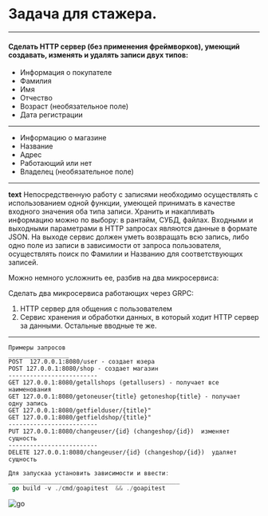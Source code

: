 # Задача для стажера.
____


#### Сделать HTTP  сервер (без применения фреймворков), умеющий создавать, изменять и удалять записи двух типов:
* Информация о покупателе
* Фамилия
* Имя
* Отчество
* Возраст (необязательное поле)
* Дата регистрации
_____
* Информацию о магазине 
* Название
* Адрес
* Работающий или нет
* Владелец (необязательное поле)
____
__text__
Непосредственную работу с записями необходимо осуществлять с использованием одной функции, умеющей принимать в качестве входного значения оба типа записи. Хранить и накапливать информацию можно по выбору: в рантайм, СУБД, файлах. Входными и выходными параметрами в  HTTP  запросах являются данные в формате  JSON.
На выходе сервис должен уметь возвращать всю запись, либо одно поле из записи в зависимости от запроса пользователя, осуществлять поиск по Фамилии и Названию  для соответствующих записей.

Можно немного усложнить ее, разбив на два микросервиса:

Сделать два микросервиса работающих через  GRPC:
1. HTTP сервер для общения с пользователем
2. Сервис хранения и обработки данных, в который ходит HTTP  сервер за данными.
Остальные вводные те же.
___
    Примеры запросов
    _________________
    POST  127.0.0.1:8080/user - создает юзера
    POST 127.0.0.1:8080/shop - создает магазин
    -------------------------
    GET 127.0.0.1:8080/getallshops (getallusers) - получает все наименования
    GET 127.0.0.1:8080/getoneuser{title} getoneshop{title} - получает  одну запись
    GET 127.0.0.1:8080/getfielduser/{title}"
    GET 127.0.0.1:8080/getfieldshop/{title}"
    -------------------------
    PUT 127.0.0.1:8080/changeuser/{id} (changeshop/{id})  изменяет сущность
    -------------------------
    DELETE 127.0.0.1:8080/changeuser/{id} (changeshop/{id})  удаляет сущность





```go
Для запускаа установить зависимости и ввести:
________________________________________________
 go build -v ./cmd/goapitest  && ./goapitest  
```
![go](https://myeditor.ru/wp-content/uploads/2/9/7/2977d317464166d48a3b4e4c2ee8f552.png)